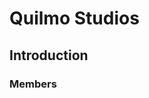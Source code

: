 <!DOCTYPE html>
<html lang="es">
<head>
    <meta charset="UTF-8">
    <meta name="viewport" content="width=device-width, initial-scale=1.0">
    <title>Bubble Bobble - Quilmo Studios</title>
</head>
<body>
<h1>Quilmo Studios</h1>
<h2>Introduction</h2>
<h3>Members</h3>
</body>
</html>


